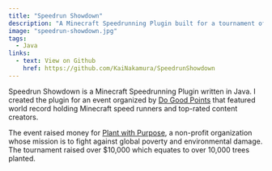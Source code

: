 ```yaml
---
title: "Speedrun Showdown"
description: "A Minecraft Speedrunning Plugin built for a tournament of world recording holding Minecraft speed runners and top-rated creators."
image: "speedrun-showdown.jpg"
tags:
  - Java
links:
  - text: View on Github
    href: https://github.com/KaiNakamura/SpeedrunShowdown
---
```


Speedrun Showdown is a Minecraft Speedrunning Plugin written in Java. I created the plugin for an event organized by [Do Good Points](https://www.dogoodpoints.com/) that featured world record holding Minecraft speed runners and top-rated content creators.

The event raised money for [Plant with Purpose](https://plantwithpurpose.org/), a non-profit organization whose mission is to fight against global poverty and environmental damage. The tournament raised over $10,000 which equates to over 10,000 trees planted.
